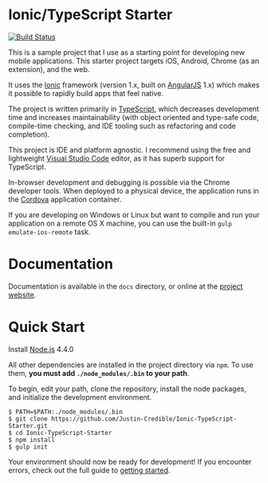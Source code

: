 Ionic/TypeScript Starter
=============================
[![Build Status](https://travis-ci.org/Justin-Credible/Ionic-TypeScript-Starter.svg?branch=master)](https://travis-ci.org/Justin-Credible/Ionic-TypeScript-Starter)

This is a sample project that I use as a starting point for developing new mobile applications. This starter project targets iOS, Android, Chrome (as an extension), and the web.

It uses the [Ionic](http://ionicframework.com/) framework (version 1.x, built on [AngularJS](https://angularjs.org/) 1.x) which makes it possible to rapidly build apps that feel native.

The project is written primarily in [TypeScript](http://www.typescriptlang.org/), which decreases development time and increases maintainability (with object oriented and type-safe code, compile-time checking, and IDE tooling such as refactoring and code completion).

This project is IDE and platform agnostic. I recommend using the free and lightweight [Visual Studio Code](https://code.visualstudio.com) editor, as it has superb support for TypeScript.

In-browser development and debugging is possible via the Chrome developer tools. When deployed to a physical device, the application runs in the [Cordova](http://cordova.apache.org/) application container.

If you are developing on Windows or Linux but want to compile and run your application on a remote OS X machine, you can use the built-in `gulp emulate-ios-remote` task.

# Documentation

Documentation is available in the `docs` directory, or online at the [project website](http://Justin-Credible.github.io/Ionic-TypeScript-Starter).

# Quick Start

Install [Node.js](https://nodejs.org/dist/v4.4.0/) 4.4.0

All other dependencies are installed in the project directory via `npm`. To use them, **you must add `./node_modules/.bin` to your path**.

To begin, edit your path, clone the repository, install the node packages, and initialize the development environment.

    $ PATH=$PATH:./node_modules/.bin
    $ git clone https://github.com/Justin-Credible/Ionic-TypeScript-Starter.git
    $ cd Ionic-TypeScript-Starter
    $ npm install
    $ gulp init

Your environment should now be ready for development! If you encounter errors, check out the full guide to [getting started](http://Justin-Credible.github.io/Ionic-TypeScript-Starter/getting-started).

